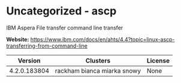 # Uncategorized - ascp

IBM Aspera File transfer command line transfer



**Website:** <https://www.ibm.com/docs/en/ahts/4.4?topic=linux-ascp-transferring-from-command-line>

| Version | Clusters | License |
| ------- | -------- | ------- |
| 4.2.0.183804 | rackham bianca miarka snowy | None |
